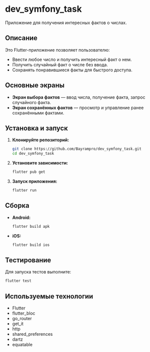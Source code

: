 # dev_symfony_task

Приложение для получения интересных фактов о числах.

## Описание

Это Flutter-приложение позволяет пользователю:
- Ввести любое число и получить интересный факт о нем.
- Получить случайный факт о числе без ввода.
- Сохранять понравившиеся факты для быстрого доступа.

## Основные экраны

- **Экран выбора фактов** — ввод числа, получение факта, запрос случайного факта.
- **Экран сохранённых фактов** — просмотр и управление ранее сохранёнными фактами.

## Установка и запуск

1. **Клонируйте репозиторий:**
   ```sh
   git clone https://github.com/Bayrampro/dev_symfony_task.git
   cd dev_symfony_task
   ```

2. **Установите зависимости:**
   ```sh
   flutter pub get
   ```

3. **Запуск приложения:**
   ```sh
   flutter run
   ```

## Сборка

- **Android:**
  ```sh
  flutter build apk
  ```
- **iOS:**
  ```sh
  flutter build ios
  ```

## Тестирование

Для запуска тестов выполните:
```sh
flutter test
```

## Используемые технологии

- Flutter
- flutter_bloc
- go_router
- get_it
- http
- shared_preferences
- dartz
- equatable
